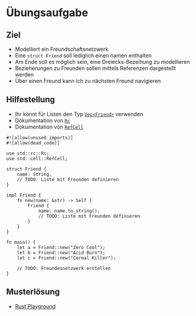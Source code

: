 # Übungsaufgabe

## Ziel

* Modelliert ein Freundschaftsnetzwerk
* Eine `struct Friend` soll lediglich einen namen enthalten
* Am Ende soll es möglich sein, eine Dreiecks-Bezeihung zu modellieren
* Bezieherungen zu Freunden sollen mittels Referenzen dargestellt werden
* Über einen Freund kann ich zu nächsten Freund navigieren

## Hilfestellung

* Ihr könnt für Listen den Typ [`Vec<Friend>`](https://doc.rust-lang.org/std/vec/struct.Vec.html) verwenden
* Dokumentation von [`Rc`](https://doc.rust-lang.org/std/rc/struct.Rc.html)
* Dokumentation von [`RefCell`](https://doc.rust-lang.org/std/cell/struct.RefCell.html)

```rust,editable
#![allow(unused_imports)]
#![allow(dead_code)]

use std::rc::Rc;
use std::cell::RefCell;

struct Friend {
    name: String,
    // TODO: Liste mit Freunden definieren
}

impl Friend {
    fn new(name: &str) -> Self {
        Friend {
            name: name.to_string(),
            // TODO: Liste mit Freunden definieren
        }
    }
}

fn main() {
    let a = Friend::new("Zero Cool");
    let b = Friend::new("Acid Burn");
    let c = Friend::new("Cereal Killer");

    // TODO: Freundesnetzwerk erstellen
}
```

## Musterlösung

* [Rust Playground](https://play.rust-lang.org/?version=stable&mode=debug&edition=2021&gist=73e6ff269b1eb0c5085a34eb9e3be79c)
